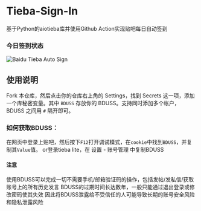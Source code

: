 # Tieba-Sign-In
基于Python的aiotieba库并使用Github Action实现贴吧每日自动签到

### 今日签到状态

![Baidu Tieba Auto Sign](https://github.com/gwtak/TieBaSign/workflows/Baidu%20Tieba%20Auto%20Sign/badge.svg)

## 使用说明

Fork 本仓库，然后点击你的仓库右上角的 Settings，找到 Secrets 这一项，添加一个库秘密变量。其中 `BDUSS` 存放你的 BDUSS。支持同时添加多个帐户，BDUSS 之间用 `#` 隔开即可。
### 如何获取BDUSS：
  在网页中登录上贴吧，然后按下`F12`打开调试模式，在`cookie`中找到`BDUSS`，并复制其`Value`值。
or登录tieba lite，在 设置 - 账号管理 中复制BDUSS

#### 注意
使用BDUSS可以完成一切不需要手机/邮箱验证码的操作，包括发帖/发私信/获取账号上的所有历史发言
BDUSS的过期时间长达数年，一般只能通过退出登录或修改密码使其失效
因此将BDUSS泄露给不受信任的人可能导致长期的账号安全风险和隐私泄露风险